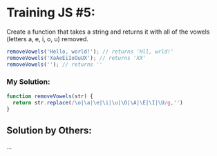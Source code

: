 # Training JS #5:

Create a function that takes a string and returns it with all of the vowels (letters a, e, i, o, u) removed.
```js
removeVowels('Hello, world!'); // returns 'Hll, wrld!'
removeVowels('XaAeEiIoOuUX'); // returns 'XX'
removeVowels(''); // returns ''
```

### My Solution:
```js
function removeVowels(str) {
  return str.replace(/\o|\a|\e|\i|\u|\O|\A|\E|\I|\U/g,'')
}
```

## Solution by Others:
...